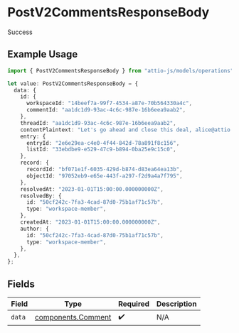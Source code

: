 # PostV2CommentsResponseBody

Success

## Example Usage

```typescript
import { PostV2CommentsResponseBody } from "attio-js/models/operations";

let value: PostV2CommentsResponseBody = {
  data: {
    id: {
      workspaceId: "14beef7a-99f7-4534-a87e-70b564330a4c",
      commentId: "aa1dc1d9-93ac-4c6c-987e-16b6eea9aab2",
    },
    threadId: "aa1dc1d9-93ac-4c6c-987e-16b6eea9aab2",
    contentPlaintext: "Let's go ahead and close this deal, alice@attio.com.",
    entry: {
      entryId: "2e6e29ea-c4e0-4f44-842d-78a891f8c156",
      listId: "33ebdbe9-e529-47c9-b894-0ba25e9c15c0",
    },
    record: {
      recordId: "bf071e1f-6035-429d-b874-d83ea64ea13b",
      objectId: "97052eb9-e65e-443f-a297-f2d9a4a7f795",
    },
    resolvedAt: "2023-01-01T15:00:00.000000000Z",
    resolvedBy: {
      id: "50cf242c-7fa3-4cad-87d0-75b1af71c57b",
      type: "workspace-member",
    },
    createdAt: "2023-01-01T15:00:00.000000000Z",
    author: {
      id: "50cf242c-7fa3-4cad-87d0-75b1af71c57b",
      type: "workspace-member",
    },
  },
};
```

## Fields

| Field                                                    | Type                                                     | Required                                                 | Description                                              |
| -------------------------------------------------------- | -------------------------------------------------------- | -------------------------------------------------------- | -------------------------------------------------------- |
| `data`                                                   | [components.Comment](../../models/components/comment.md) | :heavy_check_mark:                                       | N/A                                                      |